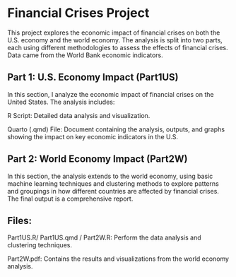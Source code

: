# Financial Crises Project

This project explores the economic impact of financial crises on both the U.S. economy and the world economy. The analysis is split into two parts, each using different methodologies to assess the effects of financial crises. Data came from the World Bank economic indicators.

## Part 1: U.S. Economy Impact (Part1US)

In this section, I analyze the economic impact of financial crises on the United States. The analysis includes:

R Script: Detailed data analysis and visualization.

Quarto (.qmd) File: Document containing the analysis, outputs, and graphs showing the impact on key economic indicators in the U.S.

## Part 2: World Economy Impact (Part2W)

In this section, the analysis extends to the world economy, using basic machine learning techniques and clustering methods to explore patterns and groupings in how different countries are affected by financial crises. The final output is a comprehensive report.

## Files:

Part1US.R/ Part1US.qmd / Part2W.R: Perform the data analysis and clustering techniques.

Part2W.pdf: Contains the results and visualizations from the world economy analysis.
